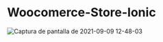 # Woocomerce-Store-Ionic
![Captura de pantalla de 2021-09-09 12-48-03](https://user-images.githubusercontent.com/54078449/169900377-ca3ba6ae-3f37-42f8-95fb-9d88b431f6d9.png)
